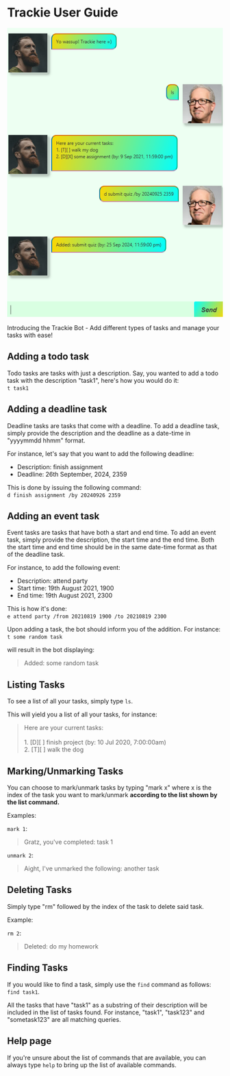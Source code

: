 #  Trackie User Guide


![](./Ui.png)


Introducing the Trackie Bot - Add different types of tasks and manage your tasks with ease!

## Adding a todo task
Todo tasks are tasks with just a description.
Say, you wanted to add a todo task with the description "task1", 
here's how you would do it:\
`t task1`

## Adding a deadline task
Deadline tasks are tasks that come with a deadline.
To add a deadline task, simply provide the description
and the deadline as a date-time in "yyyymmdd hhmm" format.

For instance, let's say that you want to add the following deadline:
- Description: finish assignment
- Deadline: 26th September, 2024, 2359

This is done by issuing the following command:\
`d finish assignment /by 20240926 2359`

## Adding an event task
Event tasks are tasks that have both a start and end time.
To add an event task, simply provide the description, the start time and the end time.
Both the start time and end time should be in the same date-time format as that of the
deadline task.

For instance, to add the following event:
- Description: attend party
- Start time: 19th August 2021, 1900
- End time: 19th August 2021, 2300

This is how it's done:\
`e attend party /from 20210819 1900 /to 20210819 2300`

Upon adding a task, the bot should inform you of the addition.
For instance:\
`t some random task`

will result in the bot displaying:
> Added: some random task

## Listing Tasks
To see a list of all your tasks, simply type `ls`.

This will yield you a list of all your tasks, for instance:
> Here are your current tasks: <br> <br> 1. [D][ ] finish project (by: 10 Jul 2020, 7:00:00am) <br> 2. [T][ ] walk the dog

## Marking/Unmarking Tasks
You can choose to mark/unmark tasks by typing "mark x" where x is the 
index of the task you want to mark/unmark **according to the list shown
by the list command.**

Examples:

`mark 1`: 
> Gratz, you've completed: task 1

`unmark 2`:
> Aight, I've unmarked the following: another task


## Deleting Tasks
Simply type "rm" followed by the index of the task to delete said task.

Example:

`rm 2`:
> Deleted: do my homework

## Finding Tasks
If you would like to find a task, simply use the `find` command as follows: `find task1`.

All the tasks that have "task1" as a substring of their description will be included in the list of tasks found.
For instance, "task1", "task123" and "sometask123" are all matching queries.

## Help page
If you're unsure about the list of commands that are available, you can always
type `help` to bring up the list of available commands.
